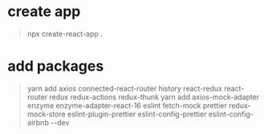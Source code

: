 # create app
> npx create-react-app .

# add packages
> yarn add axios connected-react-router history react-redux react-router redux redux-actions redux-thunk
> yarn add axios-mock-adapter enzyme enzyme-adapter-react-16 eslint fetch-mock prettier redux-mock-store eslint-plugin-prettier eslint-config-prettier eslint-config-airbnb --dev

